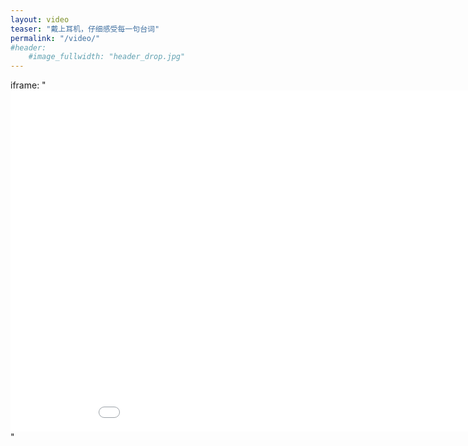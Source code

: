 ```yaml
---
layout: video
teaser: "戴上耳机，仔细感受每一句台词"
permalink: "/video/"
#header:
    #image_fullwidth: "header_drop.jpg"
---
```





iframe: "<iframe width='970' height='546' src="//player.bilibili.com/player.html?aid=508867519&bvid=BV1Ju41197aw&cid=500750736&page=1" frameborder='0' allowfullscreen>="true"</iframe>"